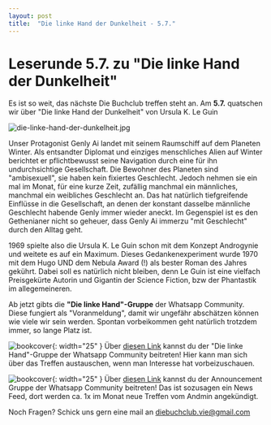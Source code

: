 ```yaml
---
layout: post
title:  "Die linke Hand der Dunkelheit - 5.7."
---
```


# Leserunde 5.7. zu "Die linke Hand der Dunkelheit"

Es ist so weit, das nächste Die Buchclub treffen steht an. Am <b>5.7.</b> quatschen wir über "Die linke Hand der Dunkelheit" von  Ursula K. Le Guin

![die-linke-hand-der-dunkelheit.jpg](/assets/books/die-linke-hand-der-dunkelheit.jpg)

Unser Protagonist Genly Ai landet mit seinem Raumschiff auf dem Planeten Winter. Als entsandter Diplomat und einziges menschliches Alien 
auf Winter berichtet er pflichtbewusst seine Navigation durch eine für ihn undurchsichtige Gesellschaft. Die Bewohner des Planeten 
sind "ambisexuell", sie haben kein fixiertes Geschlecht. Jedoch nehmen sie ein mal im Monat, für eine kurze Zeit, zufällig manchmal ein männliches, manchmal ein 
weibliches Geschlecht an.
Das hat natürlich tiefgreifende Einflüsse in die Gesellschaft, an denen der konstant dasselbe männliche Geschlecht habende Genly immer wieder aneckt.
Im Gegenspiel ist es den Gethenianer nicht so geheuer, dass Genly Ai immerzu "mit Geschlecht" durch den Alltag geht.

1969 spielte also die Ursula K. Le Guin schon mit dem Konzept Androgynie und weitete es auf ein Maximum. 
Dieses Gedankenexperiment wurde 1970 mit dem Hugo UND dem Nebula Award (!) als bester Roman des Jahres gekührt.
Dabei soll es natürlich nicht bleiben, denn Le Guin ist eine vielfach Preisgekürte Autorin und Gigantin 
der Science Fiction, bzw der Phantastik im allegemeineren.


Ab jetzt gibts die <b>"Die linke Hand"-Gruppe</b> der Whatsapp Community.
Diese fungiert als "Voranmeldung", damit wir ungefähr abschätzen können wie viele wir sein werden. Spontan vorbeikommen geht natürlich trotzdem immer, so lange Platz ist.


![bookcover](/assets/WhatsApp_icon.png){: width="25" } Über [diesen Link](https://chat.whatsapp.com/GLrafgiOTUP58XjxM9EYxz)
 kannst du der "Die linke Hand"-Gruppe der Whatsapp Community beitreten! Hier kann man sich über das Treffen austauschen, wenn man
 Interesse hat vorbeizuschauen. 


![bookcover](/assets/pink-book.png){: width="25" }  Über [diesen Link](https://chat.whatsapp.com/GpDiea8Qhq4HlbLNVWah69)
 kannst du der Announcement Gruppe der Whatsapp Community beitreten! Das ist sozusagen ein News Feed, dort werden ca. 1x im Monat neue Treffen vom Andmin angekündigt.

Noch Fragen? Schick uns gern eine mail an diebuchclub.vie@gmail.com